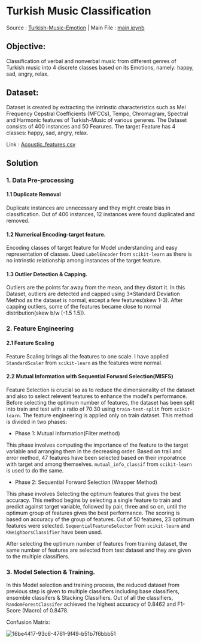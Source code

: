 # **Turkish Music Classification**
Source : [Turkish-Music-Emotion](https://archive.ics.uci.edu/dataset/862/turkish+music+emotion) |  Main File : [main.ipynb](main.ipynb)

## Objective:
Classification of verbal and nonverbal music from different genres of Turkish music into 4 discrete classes based on its Emotions,
namely: happy, sad, angry, relax.

## Dataset:
Dataset is created by extracting the intrinstic characteristics such as Mel Frequency Cepstral Coefficients (MFCCs), Tempo, Chromagram, Spectral and Harmonic features of Turkish-Music of various generes. The Dataset consists of 400 instances and 50 Fearures. The target Feature has 4 classes: happy, sad, angry, relax. 

Link : [Acoustic_features.csv](Acoustic_features.csv)

## Solution
### 1. Data Pre-processing
#### 1.1 Duplicate Removal
Duplicate instances are unnecessary and they might create bias in classification. Out of 400 instances, 12 instances were found duplicated and removed.

#### 1.2 Numerical Encoding-target feature.
Encoding classes of target feature for Model understanding and easy representation of classes. Used `LabelEncoder` from `scikit-learn` as there is no intrinstic relationship among instances of the target feature.

#### 1.3 Outlier Detection & Capping.
Outliers are the points far away from the mean, and they distort it. In this Dataset, outliers are detected and capped using 3*Standard Deviation Method as the dataset is normal, except a few features(skew 1-3).
After capping outliers, some of the features became close to normal distribution(skew b/w [-1.5 1.5]).

### 2. Feature Engineering
#### 2.1 Feature Scaling 
Feature Scaling brings all the features to one scale. I have applied `StandardScaler` from `scikit-learn` as the features were normal.

#### 2.2 Mutual Information with Sequential Forward Selection(MISFS)
Feature Selection is crucial so as to reduce the dimensionality of the dataset and also to select relevent features to enhance the model's performance. Before selecting the optimum number of features, the dataset has been split into train and test with a ratio of 70:30 using `train-test-split` from `scikit-learn`. The feature engineering is applied only on train dataset. This method is divided in two phases:
- Phase 1: Mutual Information(Filter method)
  
This phase involves computing the importance of the feature to the target variable and arranging them in the decreasing order. Based on trail and error method, 47 features have been selected based on their imporatnce with target and among themselves. `mutual_info_classif` from `scikit-learn` is used to do the same.

* Phase 2: Sequential Forward Selection (Wrapper Method)

This phase involves Selecting the optimum features that gives the best accuracy. This method begins by selecting a single feature to train and predict against target variable, followed by pair, three and so on, until the optimum group of features gives the best performance. The scoring is based on accuracy of the group of features. Out of 50 features, 23 optimum features were selected. `SequentialFeatureSelector` from `scikit-learn` and `KNeighborsClassifier` have been used.

After selecting the optimum number of features from training dataset, the same number of features are selected from test dataset and they are given to the multiple classifiers.

### 3. Model Selection & Training.
In this Model selection and training process, the reduced dataset from previous step is given to multiple classifiers including base classifiers, ensemble classifers & Stacking Classifiers. Out of all the classifiers, `RandomForestClassifer` achieved the highest accuracy of 0.8462 and F1-Score (Macro) of 0.8478.


Confusion Matrix: 

![16be4417-93c6-4761-9f49-b51b7f6bbb51](https://github.com/user-attachments/assets/799b35d8-0fcb-4582-bd84-f643d02a6d03)










